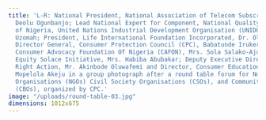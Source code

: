 ```yaml
---
title: 'L-R: National President, National Association of Telecom Subscribers, Chief
  Deolu Ogunbanjo; Lead National Expert for Component, National Quality Infrastructure
  of Nigeria, United Nations Industrial Development Organisation (UNIDO), Mrs. Abimbola
  Uzomah; President, Life International Foundation Incorporated, Dr. Olu Usim-Wilson;
  Director General, Consumer Protection Council (CPC), Babatunde Irukera; President,
  Consumer Advocacy Foundation Of Nigeria (CAFON), Mrs. Sola Salako-Ajulo; Chief Executive,
  Equity Solace Initiative, Mrs. Habiba Abubakar; Deputy Executive Director, Environmental
  Right Action, Mr. Akinbode Oluwafemi and Director, Consumer Education CPC, Mrs.
  Mopelola Akeju in a group photograph after a round table forum for Non-Governmental
  Organisations (NGOs) Civil Society Organisations (CSOs), and Community Based Organisations
  (CBOs), organized by CPC.'
image: "/uploads/round-table-03.jpg"
dimensions: 1012x675
---
```


